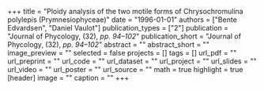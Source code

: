 +++
title = "Ploidy analysis of the two motile forms of Chrysochromulina polylepis (Prymnesiophyceae)"
date = "1996-01-01"
authors = ["Bente Edvardsen", "Daniel Vaulot"]
publication_types = ["2"]
publication = "Journal of Phycology, (32), _pp. 94–102_"
publication_short = "Journal of Phycology, (32), _pp. 94–102_"
abstract = ""
abstract_short = ""
image_preview = ""
selected = false
projects = []
tags = []
url_pdf = ""
url_preprint = ""
url_code = ""
url_dataset = ""
url_project = ""
url_slides = ""
url_video = ""
url_poster = ""
url_source = ""
math = true
highlight = true
[header]
image = ""
caption = ""
+++
